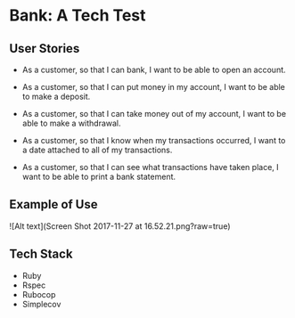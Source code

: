 # Bank: A Tech Test

## User Stories

* As a customer,
so that I can bank,
I want to be able to open an account.

* As a customer,
so that I can put money in my account,
I want to be able to make a deposit.

* As a customer,
so that I can take money out  of my account,
I want to be able to make a withdrawal.

* As a customer,
so that I know when my transactions occurred,
I want to a date attached to all of my transactions.

* As a customer,
so that I can see what transactions have taken place,
I want to be able to print a bank statement.

## Example of Use
![Alt text](Screen Shot 2017-11-27 at 16.52.21.png?raw=true)

## Tech Stack

* Ruby
* Rspec
* Rubocop
* Simplecov
